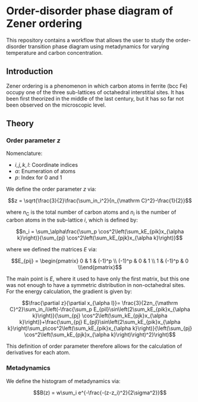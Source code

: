 # Order-disorder phase diagram of Zener ordering

This repository contains a workflow that allows the user to study the order-disorder transition phase diagram using metadynamics for varying temperature and carbon concentration.

## Introduction

Zener ordering is a phenomenon in which carbon atoms in ferrite (bcc Fe) occupy one of the three sub-lattices of octahedral interstitial sites. It has been first theorized in the middle of the last century, but it has so far not been observed on the microscopic level.

## Theory

### Order parameter $z$

Nomenclature:

- $i, j, k, l$: Coordinate indices
- $\alpha$: Enumeration of atoms
- $p$: Index for 0 and 1

We define the order parameter $z$ via:

```math
z = \sqrt{\frac{3}{2}\frac{\sum_in_i^2}{n_{\mathrm C}^2}-\frac{1}{2}}
```

where $n_{\mathrm C}$ is the total number of carbon atoms and $n_i$ is the number of carbon atoms in the sub-lattice $i$, which is defined by:

```math
n_i = \sum_\alpha\frac{\sum_p \cos^2\left(\sum_kE_{pik}x_{\alpha k}\right)}{\sum_{pj} \cos^2\left(\sum_kE_{pjk}x_{\alpha k}\right)}
```

where we defined the matrices $E$ via:

```math
E_{pij} = \begin{pmatrix} 0 & 1 & (-1)^p \\ (-1)^p & 0 & 1 \\ 1 & (-1)^p & 0 \\\end{pmatrix}
```

The main point is $E$, where it used to have only the first matrix, but this one was not enough to have a symmetric distribution in non-octahedral sites. For the energy calculation, the gradient is given by:

```math
\frac{\partial z}{\partial x_{\alpha l}}= \frac{3}{2zn_{\mathrm C}^2}\sum_in_i\left(-\frac{\sum_p E_{pil}\sin\left(2\sum_kE_{pik}x_{\alpha k}\right)}{\sum_{pj} \cos^2\left(\sum_kE_{pjk}x_{\alpha k}\right)}+\frac{\sum_{pj} E_{pjl}\sin\left(2\sum_kE_{pik}x_{\alpha k}\right)\sum_p\cos^2\left(\sum_kE_{pik}x_{\alpha k}\right)}{\left(\sum_{pj} \cos^2\left(\sum_kE_{pjk}x_{\alpha k}\right)\right)^2}\right)
```

This definition of order parameter therefore allows for the calculation of derivatives for each atom.

### Metadynamics

We define the histogram of metadynamics via:

```math
B(z) = w\sum_i e^{-\frac{-(z-z_i)^2}{2\sigma^2}}
```
